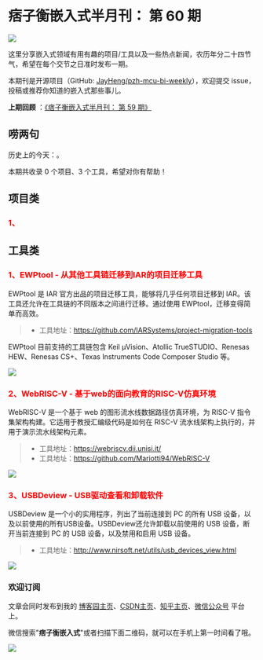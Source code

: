# 痞子衡嵌入式半月刊： 第 60 期

![](http://henjay724.com/image/cnblogs/pzh_mcu_bi_weekly.PNG)

这里分享嵌入式领域有用有趣的项目/工具以及一些热点新闻，农历年分二十四节气，希望在每个交节之日准时发布一期。

本期刊是开源项目（GitHub: [JayHeng/pzh-mcu-bi-weekly](https://github.com/JayHeng/pzh-mcu-bi-weekly)），欢迎提交 issue，投稿或推荐你知道的嵌入式那些事儿。

**上期回顾** ：[《痞子衡嵌入式半月刊： 第 59 期》](https://www.cnblogs.com/henjay724/p/16535273.html)

## 唠两句

历史上的今天：。

本期共收录 0 个项目、3 个工具，希望对你有帮助！

## 项目类

### <font color="red">1、</font>



## 工具类

### <font color="red">1、EWPtool - 从其他工具链迁移到IAR的项目迁移工具</font>

EWPtool 是 IAR 官方出品的项目迁移工具，能够将几乎任何项目迁移到 IAR。该工具还允许在工具链的不同版本之间进行迁移。通过使用 EWPtool，迁移变得简单而高效。

> * 工具地址：https://github.com/IARSystems/project-migration-tools

EWPtool 目前支持的工具链包含 Keil μVision、Atollic TrueSTUDIO、Renesas HEW、Renesas CS+、Texas Instruments Code Composer Studio 等。

![](http://henjay724.com/image/biweekly20220807/EWPtool.PNG)

### <font color="red">2、WebRISC-V - 基于web的面向教育的RISC-V仿真环境</font>

WebRISC-V 是一个基于 web 的图形流水线数据路径仿真环境，为 RISC-V 指令集架构构建。它适用于教授汇编级代码是如何在 RISC-V 流水线架构上执行的，并用于演示流水线架构元素。

> * 工具地址：https://webriscv.dii.unisi.it/
> * 工具地址：https://github.com/Mariotti94/WebRISC-V

![](http://henjay724.com/image/biweekly20220807/WebRISC-V.PNG)

### <font color="red">3、USBDeview - USB驱动查看和卸载软件</font>

USBDeview 是一个小的实用程序，列出了当前连接到 PC 的所有 USB 设备，以及以前使用的所有USB设备。USBDeview还允许卸载以前使用的 USB 设备，断开当前连接到 PC 的 USB 设备，以及禁用和启用 USB 设备。

> * 工具地址：http://www.nirsoft.net/utils/usb_devices_view.html

![](http://henjay724.com/image/biweekly20220807/USBDeview.PNG)

### 欢迎订阅

文章会同时发布到我的 [博客园主页](https://www.cnblogs.com/henjay724/)、[CSDN主页](https://blog.csdn.net/henjay724)、[知乎主页](https://www.zhihu.com/people/henjay724)、[微信公众号](http://weixin.sogou.com/weixin?type=1&query=痞子衡嵌入式) 平台上。

微信搜索"__痞子衡嵌入式__"或者扫描下面二维码，就可以在手机上第一时间看了哦。

![](http://henjay724.com/image/github/pzhMcu_qrcode_258x258.jpg)

